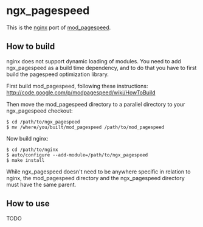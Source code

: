 # ngx_pagespeed

This is the [nginx](http://nginx.org/) port of
[mod_pagespeed](https://developers.google.com/speed/pagespeed/).

## How to build

nginx does not support dynamic loading of modules. You need to add
ngx_pagespeed as a build time dependency, and to do that you have to first build
the pagespeed optimization library.

First build mod_pagespeed, following these instructions:
http://code.google.com/p/modpagespeed/wiki/HowToBuild

Then move the mod_pagespeed directory to a parallel directory to your
ngx_pagespeed checkout:

    $ cd /path/to/ngx_pagespeed
    $ mv /where/you/built/mod_pagespeed /path/to/mod_pagespeed

Now build nginx:

    $ cd /path/to/nginx
    $ auto/configure --add-module=/path/to/ngx_pagespeed
    $ make install

While ngx_pagespeed doesn't need to be anywhere specific in relation to nginx,
the mod_pagespeed directory and the ngx_pagespeed directory must have the same
parent.

## How to use

TODO
